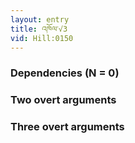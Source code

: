 ```yaml
---
layout: entry
title: འཁོལ་√3
vid: Hill:0150
---
```

### Dependencies (N = 0)


### Two overt arguments


### Three overt arguments
